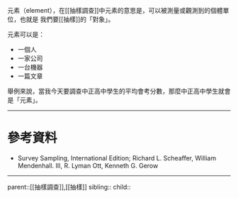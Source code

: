 元素（element），在[[抽樣調查]]中元素的意思是，可以被測量或觀測到的個體單位，也就是
我們要[[抽樣]]的「對象」。

元素可以是：
- 一個人
- 一家公司
- 一台機器
- 一篇文章

舉例來說，當我今天要調查中正高中學生的平均會考分數，那麼中正高中學生就會是「元素」。
- - -
# 參考資料
- Survey Sampling, International Edition; Richard L. Scheaffer, William Mendenhall. III, R. Lyman Ott, Kenneth G. Gerow
- - -
parent::[[抽樣調查]],[[抽樣]]
sibling::
child::